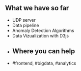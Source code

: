 <h2 class="bullet">What we have so far</h2>
<ul>
    <li>UDP server</li>
    <li>Data pipeline</li>
    <li>Anomaly Detection Algorithms</li>
    <li>Data Vizualization with D3js</li>
    <li><h2>Where you can help</h2></li>
    <li>#frontend, #bigdata, #analytics</li>
</ul>


